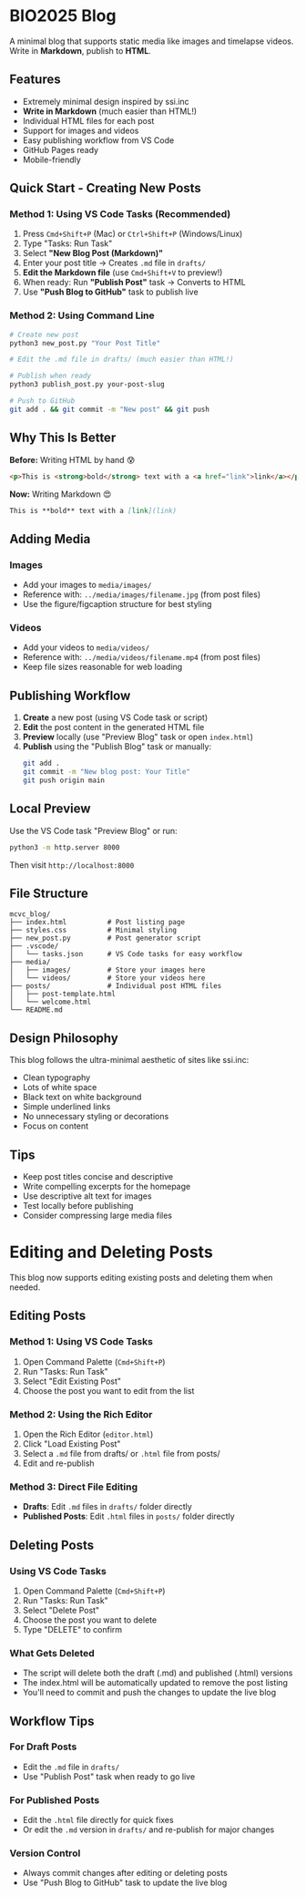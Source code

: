# BIO2025 Blog

A minimal blog that supports static media like images and timelapse videos. Write in **Markdown**, publish to **HTML**.

## Features

- Extremely minimal design inspired by ssi.inc
- **Write in Markdown** (much easier than HTML!)
- Individual HTML files for each post  
- Support for images and videos
- Easy publishing workflow from VS Code
- GitHub Pages ready
- Mobile-friendly

## Quick Start - Creating New Posts

### Method 1: Using VS Code Tasks (Recommended)

1. Press `Cmd+Shift+P` (Mac) or `Ctrl+Shift+P` (Windows/Linux)
2. Type "Tasks: Run Task"
3. Select **"New Blog Post (Markdown)"**
4. Enter your post title → Creates `.md` file in `drafts/`
5. **Edit the Markdown file** (use `Cmd+Shift+V` to preview!)
6. When ready: Run **"Publish Post"** task → Converts to HTML
7. Use **"Push Blog to GitHub"** task to publish live

### Method 2: Using Command Line

```bash
# Create new post
python3 new_post.py "Your Post Title"

# Edit the .md file in drafts/ (much easier than HTML!)

# Publish when ready
python3 publish_post.py your-post-slug

# Push to GitHub
git add . && git commit -m "New post" && git push
```

## Why This Is Better

**Before:** Writing HTML by hand 😰
```html
<p>This is <strong>bold</strong> text with a <a href="link">link</a></p>
```

**Now:** Writing Markdown 😍  
```markdown
This is **bold** text with a [link](link)
```

## Adding Media

### Images
- Add your images to `media/images/`
- Reference with: `../media/images/filename.jpg` (from post files)
- Use the figure/figcaption structure for best styling

### Videos
- Add your videos to `media/videos/`
- Reference with: `../media/videos/filename.mp4` (from post files)
- Keep file sizes reasonable for web loading

## Publishing Workflow

1. **Create** a new post (using VS Code task or script)
2. **Edit** the post content in the generated HTML file
3. **Preview** locally (use "Preview Blog" task or open `index.html`)
4. **Publish** using the "Publish Blog" task or manually:
   ```bash
   git add .
   git commit -m "New blog post: Your Title"
   git push origin main
   ```

## Local Preview

Use the VS Code task "Preview Blog" or run:
```bash
python3 -m http.server 8000
```
Then visit `http://localhost:8000`

## File Structure

```
mcvc_blog/
├── index.html          # Post listing page
├── styles.css          # Minimal styling
├── new_post.py         # Post generator script
├── .vscode/
│   └── tasks.json      # VS Code tasks for easy workflow
├── media/
│   ├── images/         # Store your images here
│   └── videos/         # Store your videos here
├── posts/              # Individual post HTML files
│   ├── post-template.html
│   └── welcome.html
└── README.md
```

## Design Philosophy

This blog follows the ultra-minimal aesthetic of sites like ssi.inc:
- Clean typography
- Lots of white space
- Black text on white background
- Simple underlined links
- No unnecessary styling or decorations
- Focus on content

## Tips

- Keep post titles concise and descriptive
- Write compelling excerpts for the homepage
- Use descriptive alt text for images
- Test locally before publishing
- Consider compressing large media files

# Editing and Deleting Posts

This blog now supports editing existing posts and deleting them when needed.

## Editing Posts

### Method 1: Using VS Code Tasks
1. Open Command Palette (`Cmd+Shift+P`)
2. Run "Tasks: Run Task"
3. Select "Edit Existing Post"
4. Choose the post you want to edit from the list

### Method 2: Using the Rich Editor
1. Open the Rich Editor (`editor.html`)
2. Click "Load Existing Post"
3. Select a `.md` file from drafts/ or `.html` file from posts/
4. Edit and re-publish

### Method 3: Direct File Editing
- **Drafts**: Edit `.md` files in `drafts/` folder directly
- **Published Posts**: Edit `.html` files in `posts/` folder directly

## Deleting Posts

### Using VS Code Tasks
1. Open Command Palette (`Cmd+Shift+P`)
2. Run "Tasks: Run Task"
3. Select "Delete Post"
4. Choose the post you want to delete
5. Type "DELETE" to confirm

### What Gets Deleted
- The script will delete both the draft (.md) and published (.html) versions
- The index.html will be automatically updated to remove the post listing
- You'll need to commit and push the changes to update the live blog

## Workflow Tips

### For Draft Posts
- Edit the `.md` file in `drafts/`
- Use "Publish Post" task when ready to go live

### For Published Posts
- Edit the `.html` file directly for quick fixes
- Or edit the `.md` version in `drafts/` and re-publish for major changes

### Version Control
- Always commit changes after editing or deleting posts
- Use "Push Blog to GitHub" task to update the live blog
